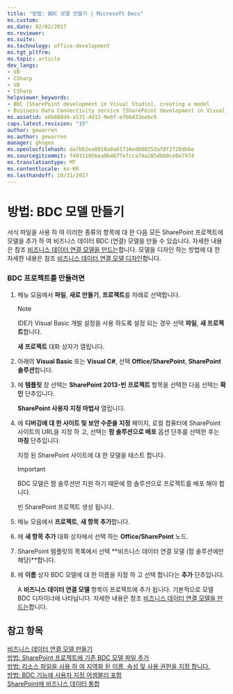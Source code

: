 ```yaml
---
title: "방법: BDC 모델 만들기 | Microsoft Docs"
ms.custom: 
ms.date: 02/02/2017
ms.reviewer: 
ms.suite: 
ms.technology: office-development
ms.tgt_pltfrm: 
ms.topic: article
dev_langs:
- VB
- CSharp
- VB
- CSharp
helpviewer_keywords:
- BDC [SharePoint development in Visual Studio], creating a model
- Business Data Connectivity service [SharePoint development in Visual Studio], creating a model
ms.assetid: e8b888d4-a531-4d13-9ebf-efbbd33eebc6
caps.latest.revision: "15"
author: gewarren
ms.author: gewarren
manager: ghogen
ms.openlocfilehash: da7bb2ea8918a0a01716ed090253af8f2f28dbbe
ms.sourcegitcommit: f40311056ea0b4677efcca74a285dbb0ce0e7974
ms.translationtype: MT
ms.contentlocale: ko-KR
ms.lasthandoff: 10/31/2017
---
```

# <a name="how-to-create-a-bdc-model"></a>방법: BDC 모델 만들기
  서식 파일을 사용 하 여 이러한 종류의 항목에 대 한 다음 모든 SharePoint 프로젝트에 모델을 추가 하 여 비즈니스 데이터 BDC (연결) 모델을 만들 수 있습니다. 자세한 내용은 참조 [비즈니스 데이터 연결 모델을 만드는](../sharepoint/creating-a-business-data-connectivity-model.md)합니다. 모델을 디자인 하는 방법에 대 한 자세한 내용은 참조 [비즈니스 데이터 연결 모델 디자인](../sharepoint/designing-a-business-data-connectivity-model.md)합니다.  
  
### <a name="to-create-a-bdc-project"></a>BDC 프로젝트를 만들려면  
  
1.  메뉴 모음에서 **파일**, **새로 만들기**, **프로젝트**를 차례로 선택합니다.  
  
    > [!NOTE]  
    >  IDE가 Visual Basic 개발 설정을 사용 하도록 설정 되는 경우 선택 **파일**, **새 프로젝트**합니다.  
  
     **새 프로젝트** 대화 상자가 열립니다.  
  
2.  아래의 **Visual Basic** 또는 **Visual C#**, 선택 **Office/SharePoint**, **SharePoint 솔루션**합니다.  
  
3.  에 **템플릿** 창 선택는 **SharePoint 2013-빈 프로젝트** 항목을 선택한 다음 선택는 **확인** 단추입니다.  
  
     **SharePoint 사용자 지정 마법사** 열립니다.  
  
4.  에 **디버깅에 대 한 사이트 및 보안 수준을 지정** 페이지, 로컬 컴퓨터에 SharePoint 사이트의 URL을 지정 하 고, 선택는 **팜 솔루션으로 배포** 옵션 단추를 선택한 후는 **마침** 단추입니다.  
  
     지정 된 SharePoint 사이트에 대 한 모델을 테스트 합니다.  
  
    > [!IMPORTANT]  
    >  BDC 모델은 팜 솔루션만 지원 하기 때문에 팜 솔루션으로 프로젝트를 배포 해야 합니다.  
  
     빈 SharePoint 프로젝트 생성 됩니다.  
  
5.  메뉴 모음에서 **프로젝트**, **새 항목 추가**합니다.  
  
6.  에 **새 항목 추가** 대화 상자에서 선택 하는 **Office/SharePoint** 노드.  
  
7.  SharePoint 템플릿의 목록에서 선택 **비즈니스 데이터 연결 모델 (팜 솔루션에만 해당)**합니다.  
  
8.  에 **이름** 상자 BDC 모델에 대 한 이름을 지정 하 고 선택 합니다는 **추가** 단추입니다.  
  
     A **비즈니스 데이터 연결 모델** 항목이 프로젝트에 추가 됩니다. 기본적으로 모델 BDC 디자이너에 나타납니다. 자세한 내용은 참조 [비즈니스 데이터 연결 모델을 만드는](../sharepoint/creating-a-business-data-connectivity-model.md)합니다.  
  
## <a name="see-also"></a>참고 항목  
 [비즈니스 데이터 연결 모델 만들기](../sharepoint/creating-a-business-data-connectivity-model.md)   
 [방법: SharePoint 프로젝트에 기존 BDC 모델 파일 추가](../sharepoint/how-to-add-an-existing-bdc-model-file-to-a-sharepoint-project.md)   
 [방법: 리소스 파일을 사용 하 여 지역화 된 이름, 속성 및 사용 권한을 지정 합니다.](../sharepoint/how-to-use-a-resource-file-to-specify-localized-names-properties-and-permissions.md)   
 [방법: BDC 기능에 사용자 지정 어셈블리 포함](../sharepoint/how-to-include-a-custom-assembly-in-a-bdc-feature.md)   
 [SharePoint에 비즈니스 데이터 통합](../sharepoint/integrating-business-data-into-sharepoint.md)  
  
  